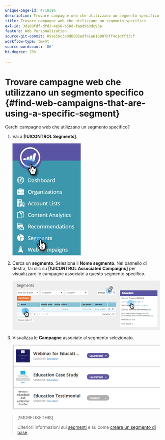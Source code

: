 ```yaml
---
unique-page-id: 4719396
description: Trovare campagne web che utilizzano un segmento specifico - Documenti Marketo - Documentazione del prodotto
title: Trovare campagne web che utilizzano un segmento specifico
exl-id: 3d180fdf-dfd3-4e56-b50d-faad9b0dc93a
feature: Web Personalization
source-git-commit: 09a656c3a0d0002edfa1a61b987bff4c1dff33cf
workflow-type: tm+mt
source-wordcount: '86'
ht-degree: 20%

---
```


# Trovare campagne web che utilizzano un segmento specifico {#find-web-campaigns-that-are-using-a-specific-segment}

Cerchi campagne web che utilizzano un segmento specifico?

1. Vai a **[!UICONTROL Segments]**.

   ![](assets/new-dropdown-segments-hand-1.jpg)

1. Cerca un **segmento**. Seleziona il **Nome segmento**. Nel pannello di destra, fai clic su **[!UICONTROL Associated Campaigns]** per visualizzare le campagne associate a questo segmento specifico.

   ![](assets/image2014-11-26-14-21-59.png)

1. Visualizza le **Campagne** associate al segmento selezionato.

   ![](assets/image2014-11-26-14-3a25-3a30.png)

>[!MORELIKETHIS]
>
>Ulteriori informazioni sui [segmenti](/help/marketo/product-docs/web-personalization/using-web-segments/web-segments.md) e su come [creare un segmento di base](/help/marketo/product-docs/web-personalization/using-web-segments/create-a-basic-web-segment.md).
